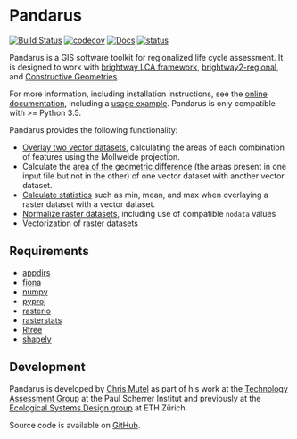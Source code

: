 # Pandarus

[![Build Status](https://travis-ci.org/cmutel/pandarus.svg?branch=master)](https://travis-ci.org/cmutel/pandarus) [![codecov](https://codecov.io/gh/cmutel/pandarus/branch/master/graph/badge.svg)](https://codecov.io/gh/cmutel/pandarus) [![Docs](https://readthedocs.org/projects/pandarus/badge/?version=latest)](http://pandarus.readthedocs.io/?badge=latest) [![status](http://joss.theoj.org/papers/99cd637f2eac0ffaba0be09fd3f0d75c/status.svg)](http://joss.theoj.org/papers/99cd637f2eac0ffaba0be09fd3f0d75c)

Pandarus is a GIS software toolkit for regionalized life cycle assessment. It is designed to work with [brightway LCA framework](https://brightwaylca.org), [brightway2-regional](https://bitbucket.org/cmutel/brightway2-regional), and [Constructive Geometries](https://bitbucket.org/cmutel/constructive-geometries).

For more information, including installation instructions, see the [online documentation](https://pandarus.readthedocs.io/), including a [usage example](https://github.com/cmutel/pandarus/blob/master/docs/usage_example.ipynb). Pandarus is only compatible with >= Python 3.5.

Pandarus provides the following functionality:

* [Overlay two vector datasets](https://pandarus.readthedocs.io/#intersecting-two-vector-datasets), calculating the areas of each combination of features using the Mollweide projection.
* Calculate the [area of the geometric difference](https://pandarus.readthedocs.io/#calculating-area-outside-of-intersections) (the areas present in one input file but not in the other) of one vector dataset with another vector dataset.
* [Calculate statistics](https://pandarus.readthedocs.io/#calculating-raster-statistics-against-a-vector-dataset) such as min, mean, and max when overlaying a raster dataset with a vector dataset.
* [Normalize raster datasets](https://pandarus.readthedocs.io/#manipulating-raster-files), including use of compatible `nodata` values
* Vectorization of raster datasets

## Requirements

* [appdirs](https://pypi.python.org/pypi/appdirs)
* [fiona](https://pypi.python.org/pypi/Fiona)
* [numpy](http://www.numpy.org/)
* [pyproj](https://pypi.python.org/pypi/pyproj)
* [rasterio](https://github.com/mapbox/rasterio)
* [rasterstats](https://pypi.python.org/pypi/rasterstats)
* [Rtree](https://pypi.python.org/pypi/Rtree/)
* [shapely](https://pypi.python.org/pypi/Shapely)

## Development

Pandarus is developed by [Chris Mutel](https://chris.mutel.org/) as part of his work at the [Technology Assessment Group](https://www.psi.ch/ta/technology-assessment) at the Paul Scherrer Institut and previously at the [Ecological Systems Design group](http://www.ifu.ethz.ch/ESD/index_EN) at ETH Zürich.

Source code is available on [GitHub](https://github.com/cmutel/pandarus).
